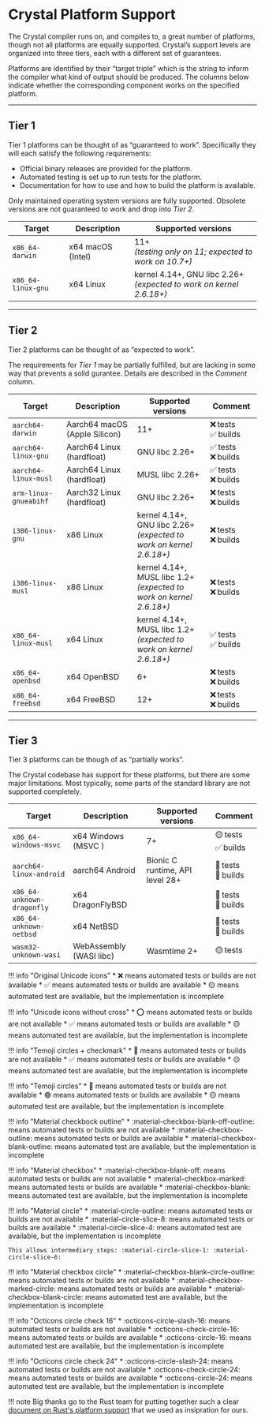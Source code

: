 # Crystal Platform Support

The Crystal compiler runs on, and compiles to, a great number of platforms, though not all platforms are equally supported. Crystal’s support levels are organized into three tiers, each with a different set of guarantees.

Platforms are identified by their “target triple” which is the string to inform the compiler what kind of output should be produced. The columns below indicate whether the corresponding component works on the specified platform.

***

## Tier 1

Tier 1 platforms can be thought of as “guaranteed to work”. Specifically they will each satisfy the following requirements:

* Official binary releases are provided for the platform.
* Automated testing is set up to run tests for the platform.
* Documentation for how to use and how to build the platform is available.

Only maintained operating system versions are fully supported. Obsolete versions are not guaranteed to work
and drop into *Tier 2*.

| Target | Description | Supported versions |
| ------ | ----------- | ------------------ |
| `x86_64-darwin` | x64 macOS (Intel) | 11+<br> *(testing only on 11; expected to work on 10.7+)* |
| `x86_64-linux-gnu` | x64 Linux | kernel 4.14+, GNU libc 2.26+<br> *(expected to work on kernel 2.6.18+)* |

***

## Tier 2

Tier 2 platforms can be thought of as “expected to work”.

The requirements for *Tier 1* may be partially fulfilled, but are lacking in some way that prevents a solid gurantee.
Details are described in the *Comment* column.

| Target | Description | Supported versions | Comment |
| ------ | ----------- | ------------------ | ------- |
| `aarch64-darwin` | Aarch64 macOS (Apple Silicon) | 11+ | ❌ tests ✅ builds
| `aarch64-linux-gnu` | Aarch64 Linux (hardfloat) | GNU libc 2.26+ | ✅ tests ❌ builds
| `aarch64-linux-musl` | Aarch64 Linux (hardfloat) | MUSL libc 2.26+ | ✅ tests ❌ builds
| `arm-linux-gnueabihf` | Aarch32 Linux (hardfloat) | GNU libc 2.26+ | ❌ tests ❌ builds
| `i386-linux-gnu` | x86 Linux | kernel 4.14+, GNU libc 2.26+<br> *(expected to work on kernel 2.6.18+)* | ❌ tests ❌ builds
| `i386-linux-musl` | x86 Linux | kernel 4.14+, MUSL libc 1.2+<br> *(expected to work on kernel 2.6.18+)* | ❌ tests ❌ builds
| `x86_64-linux-musl` | x64 Linux | kernel 4.14+, MUSL libc 1.2+<br> *(expected to work on kernel 2.6.18+)* | ✅ tests ✅ builds
| `x86_64-openbsd` | x64 OpenBSD | 6+ | ❌ tests ❌ builds
| `x86_64-freebsd` | x64 FreeBSD | 12+ | ❌ tests ❌ builds

***

## Tier 3

Tier 3 platforms can be though of as “partially works”.

The Crystal codebase has support for these platforms, but there are some major limitations.
Most typically, some parts of the standard library are not supported completely.

| Target | Description | Supported versions | Comment |
| ------ | ----------- | ------------------ | ------- |
| `x86_64-windows-msvc` | x64 Windows (MSVC ) | 7+ | :yellow_circle: tests<br> :white_check_mark: builds |
| `aarch64-linux-android` | aarch64 Android  | Bionic C runtime, API level 28+ | :red_circle: tests<br> :red_circle: builds |
| `x86_64-unknown-dragonfly` | x64 DragonFlyBSD | | :red_circle: tests<br> :red_circle: builds |
| `x86_64-unknown-netbsd` | x64 NetBSD | | :red_circle: tests<br> :red_circle: builds |
| `wasm32-unknown-wasi` | WebAssembly (WASI libc) | Wasmtime 2+ | :yellow_circle: tests |

!!! info "Original Unicode icons"
    * ❌ means automated tests or builds are not available
    * ✅ means automated tests or builds are available
    * 🟡 means automated test are available, but the implementation is incomplete

!!! info "Unicode icons without cross"
    * ⭕ means automated tests or builds are not available
    * ✅ means automated tests or builds are available
    * 🟡 means automated test are available, but the implementation is incomplete

!!! info "Temoji circles + checkmark"
    * :red_circle: means automated tests or builds are not available
    * :white_check_mark: means automated tests or builds are available
    * :yellow_circle: means automated test are available, but the implementation is incomplete

!!! info "Temoji circles"
    * :red_circle: means automated tests or builds are not available
    * :green_circle: means automated tests or builds are available
    * :yellow_circle: means automated test are available, but the implementation is incomplete

!!! info "Material checkbock outline"
    * :material-checkbox-blank-off-outline: means automated tests or builds are not available
    * :material-checkbox-outline: means automated tests or builds are available
    * :material-checkbox-blank-outline: means automated test are available, but the implementation is incomplete

!!! info "Material checkbox"
    * :material-checkbox-blank-off: means automated tests or builds are not available
    * :material-checkbox-marked: means automated tests or builds are available
    * :material-checkbox-blank: means automated test are available, but the implementation is incomplete

!!! info "Material circle"
    * :material-circle-outline: means automated tests or builds are not available
    * :material-circle-slice-8: means automated tests or builds are available
    * :material-circle-slice-4: means automated test are available, but the implementation is incomplete

    This allows intermediary steps: :material-circle-slice-1: :material-circle-slice-6:

!!! info "Material checkbox circle"
    * :material-checkbox-blank-circle-outline: means automated tests or builds are not available
    * :material-checkbox-marked-circle: means automated tests or builds are available
    * :material-checkbox-blank-circle: means automated test are available, but the implementation is incomplete

!!! info "Octicons circle check 16"
    * :octicons-circle-slash-16: means automated tests or builds are not available
    * :octicons-check-circle-16: means automated tests or builds are available
    * :octicons-circle-16: means automated test are available, but the implementation is incomplete

!!! info "Octicons circle check 24"
    * :octicons-circle-slash-24: means automated tests or builds are not available
    * :octicons-check-circle-24: means automated tests or builds are available
    * :octicons-circle-24: means automated test are available, but the implementation is incomplete


!!! note
    Big thanks go to the Rust team for putting together such a clear [document on Rust's platform support](https://forge.rust-lang.org/platform-support.html)
    that we used as insipration for ours.
